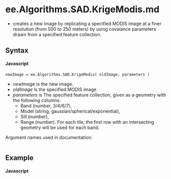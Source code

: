 # ee.Algorithms.SAD.KrigeModis.md
- creates a new image by replicating a specified MODIS image at a finer resolution (from 500 to 250 meters) by using covaiance parameters drawn from a specified feature collection.

## Syntax

#### Javascript
```
newImage = ee.Algorithms.SAD.KrigeModis( oldImage, parameters ) 
```

- *newImage* is the new image.
- *oldImage* is the specified MODIS image. 
- *parameters* is The specified feature collection, given as a geometry with the following columns:
  - Band 	(number, 3/4/6/7), 
  - Model 	(string, gaussian/spherical/exponential), 
  - Sill 	(number), 
  - Range 	(number). 
For each tile, the first row with an intersecting geometry will be used for each band. 
 

Argument names used in documentation:
```

```

## Example

#### Javascript


```
